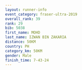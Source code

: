 ```yaml
---
layout: runner-info 
event_category: fraser-ultra-2019 
overall_rank: 39
rank: 29
bib: 5038
first_name: MOHD
last_name: IZWAN BIN ZAKARIA
distance: 50KM
country: PH
category_km: 50KM
gender: Male
finish_time: 7-43-24
---
```


